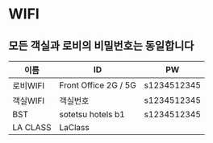 # WIFI
## 모든 객실과 로비의 비밀번호는 동일합니다

| **이름** | **ID**                                 | **PW**  |
| -------- | -------------------------------------- | ----------- |
| 로비WIFI | Front Office 2G / 5G                   | s1234512345 |
| 객실WIFI    | 객실번호   | s1234512345 |
| BST    | sotetsu hotels b1 | s1234512345 |
| LA CLASS    | LaClass            |             |
